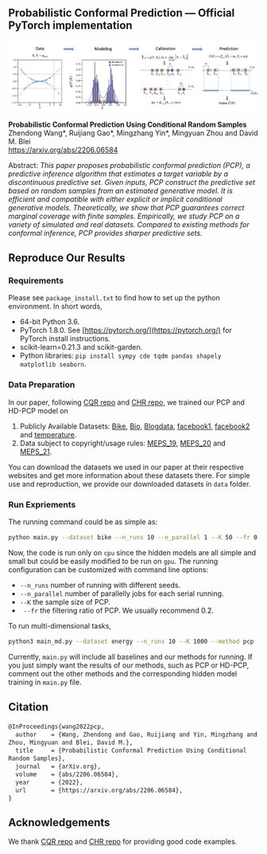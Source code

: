 ## Probabilistic Conformal Prediction &mdash; Official PyTorch implementation

![Illustration](./docs/pcp.png)

**Probabilistic Conformal Prediction Using Conditional Random Samples**<br>
Zhendong Wang*, Ruijiang Gao*, Mingzhang Yin*, Mingyuan Zhou and David M. Blei <br>
https://arxiv.org/abs/2206.06584 <br>

Abstract: *This paper proposes probabilistic conformal prediction (PCP), a predictive inference algorithm
that estimates a target variable by a discontinuous predictive set. Given inputs, PCP construct
the predictive set based on random samples from an estimated generative model. It is efficient
and compatible with either explicit or implicit conditional generative models. Theoretically,
we show that PCP guarantees correct marginal coverage with finite samples. Empirically, we
study PCP on a variety of simulated and real datasets. Compared to existing methods for
conformal inference, PCP provides sharper predictive sets.*


## Reproduce Our Results

### Requirements
Please see `package_install.txt` to find how to set up the python environment. In short words, 
* 64-bit Python 3.6.
* PyTorch 1.8.0. See [https://pytorch.org/](https://pytorch.org/) for PyTorch install instructions.
* scikit-learn=0.21.3 and scikit-garden.
* Python libraries: `pip install sympy cde tqdm pandas shapely matplotlib seaborn`.

### Data Preparation

In our paper, following [CQR repo](https://github.com/yromano/cqr) and [CHR repo](https://github.com/msesia/chr), we trained our PCP and HD-PCP model on 

1) Publicly Available Datasets:
[Bike](https://archive.ics.uci.edu/ml/datasets/bike+sharing+dataset), [Bio](https://archive.ics.uci.edu/ml/datasets/Physicochemical+Properties+of+Protein+Tertiary+Structure),
[Blogdata](https://archive.ics.uci.edu/ml/datasets/BlogFeedback), [facebook1](https://archive.ics.uci.edu/ml/datasets/Facebook+Comment+Volume+Dataset), [facebook2](https://archive.ics.uci.edu/ml/datasets/Facebook+Comment+Volume+Dataset) and [temperature](https://archive.ics.uci.edu/ml/datasets/Bias+correction+of+numerical+prediction+model+temperature+forecast).
2) Data subject to copyright/usage rules: 
[MEPS_19](https://meps.ahrq.gov/mepsweb/data_stats/download_data_files_detail.jsp?cboPufNumber=HC-181),
[MEPS_20](https://meps.ahrq.gov/mepsweb/data_stats/download_data_files_detail.jsp?cboPufNumber=HC-181) and
[MEPS_21](https://meps.ahrq.gov/mepsweb/data_stats/download_data_files_detail.jsp?cboPufNumber=HC-181).

You can download the datasets we used in our paper at their respective websites and get more information about these datasets there. For simple use and reproduction, we provide our downloaded datasets in `data` folder. 

### Run Expriements

The running command could be as simple as:
```.bash
python main.py --dataset bike --n_runs 10 --n_parallel 1 --K 50 --fr 0.2
```
Now, the code is run only on `cpu` since the hidden models are all simple and small but could be easily modified to be run on `gpu`. The running configuration can be customized with command line options:
* `--n_runs` number of running with different seeds.
* `--n_parallel` number of parallelly jobs for each serial running. 
* `--K` the sample size of PCP.
* ` --fr` the filtering ratio of PCP. We usually recommend 0.2. 

To run multi-dimensional tasks, 
```.bash
python3 main_md.py --dataset energy --n_runs 10 --K 1000 --method pcp --caltype uniform 
```

Currently, `main.py` will include all baselines and our methods for running. If you just simply want the results of our methods, such as PCP or HD-PCP, comment out the other methods and the corresponding hidden model training in `main.py` file. 

## Citation

```
@InProceedings{wang2022pcp,
  author    = {Wang, Zhendong and Gao, Ruijiang and Yin, Mingzhang and Zhou, Mingyuan and Blei, David M.},
  title     = {Probabilistic Conformal Prediction Using Conditional Random Samples},
  journal   = {arXiv.org},
  volume    = {abs/2206.06584},
  year      = {2022},
  url       = {https://arxiv.org/abs/2206.06584},
}
```

## Acknowledgements

We thank [CQR repo](https://github.com/yromano/cqr) and [CHR repo](https://github.com/msesia/chr) for providing good code examples. 
